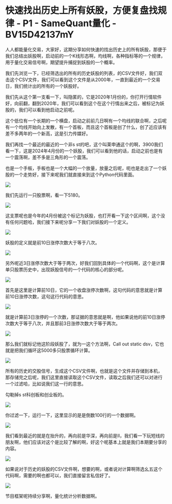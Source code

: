 # 快速找出历史上所有妖股，方便复盘找规律 - P1 - SameQuant量化 - BV15D42137mY

人人都能量化交易，大家好，这期分享如何快速的找出历史上的所有妖股，那便于我们总结出妖股啊，启动前的一个K线形态啊，均线啊，各种指标等的一个规律，用于量化交易信号啊，期望提升捕捉到妖股的一个概率。

我们先浏览一下，已经筛选出的所有的历史妖股的列表，的CSV文件好，我们双击这个CSV文件，我们可以看到这个文件是从2000年，一直到最近的一个交易日，我们统计出的所有的一个妖股好。

我们先从这个第一支看一下，叫隐匿的，它是2020年1月份的，你打开行情软件好，向前翻，翻到2020年，我们可以看到这个在这个行情出来之后，被标记为妖股的，我们可以看到他启动之前呢。

这个低位有一个长期的一个横盘，启动之前前几日啊有一个均线的联合啊，之后呢有一个均线开始向上发散，有一个首板，而且这个首板是创了什么，创了近应该有差不多两年的一个新高，这是引力传媒好。

我们再找一个最近的最近的一个非s st的吧，这个叫莱申通这个的啊，3900我们看一下，这是2024年4月份的一个妖股，我们可以看到他的话，启动之前也是有一个震荡啊，差不多是三角形的一个震荡。

也是一个手板，手板也是一个大幅的一个放量，放量之后呢，呃也是走出了一个妖股的一个走势好，接下来呢我们就直接来到这个Python代码里面。



![](img/2f593b51d1c66dee5afa424f24ffb84f_1.png)

我们先运行一只股票啊，看一下5180。

![](img/2f593b51d1c66dee5afa424f24ffb84f_3.png)

这支票呢也是今年的4月份被这个标记为妖股，也打开看一下这个区间啊，这个没有任何问题哈，我们接下来呢分享一下我们对妖股的一个定义。



![](img/2f593b51d1c66dee5afa424f24ffb84f_5.png)

妖股的定义就是前10日涨停次数大于等于八次。

![](img/2f593b51d1c66dee5afa424f24ffb84f_7.png)

另外呢近3日涨停次数大于等于两次，好我们回到具体的一个代码啊，这个是计算单只股票历史中，出现妖股信号的一个代码的核心的部分呢。



![](img/2f593b51d1c66dee5afa424f24ffb84f_9.png)

首先是这里是计算前10日，它的一个收盘涨停次数啊，这句代码的意思就是计算前10日涨停次数，这句这行代码的意思。



![](img/2f593b51d1c66dee5afa424f24ffb84f_11.png)

就是计算前3日涨停的一个次数，那证据的意思就是啊，他如果说他的前10日涨停次数大于等于八次，并且那前3日涨停次数大于等于两次。



![](img/2f593b51d1c66dee5afa424f24ffb84f_13.png)

那么我们就标记他这阶段妖股了，就为一这个方法啊，Call out static dsv，它也就是把我们循环这5000多只股票循环计算。



![](img/2f593b51d1c66dee5afa424f24ffb84f_15.png)

所有的历史的交股信号，生成这个CSV文件啊，也就是这个文件并存储到本机，那存储完之后呢，我们这里直接读取这个CSV文件，读取之后我们还可以对进行一个过滤哈，比如说我们这一行的意思。

勾勒掉s st科创板和创业板的。

![](img/2f593b51d1c66dee5afa424f24ffb84f_17.png)

你过滤一下，运行一下，这里显示的是是倒数100行的一个数据啊。

![](img/2f593b51d1c66dee5afa424f24ffb84f_19.png)

我们看到最近的就是在抬升的，再向前是华深，再向前是II，我们看一下玩短线的朋友啊，他们应该对这个是比较了解的啊，好这个呢基本上就是我们本期要分享的内容。



![](img/2f593b51d1c66dee5afa424f24ffb84f_21.png)

如果说对于历史的妖股的CSV文件啊，想要的啊，或者说对计算啊筛选幺五这个代码啊，需要的啊也都可以，我们直接留言私信好了。



![](img/2f593b51d1c66dee5afa424f24ffb84f_23.png)

节目框架呢持续分享啊，量化统计分析数据啊。